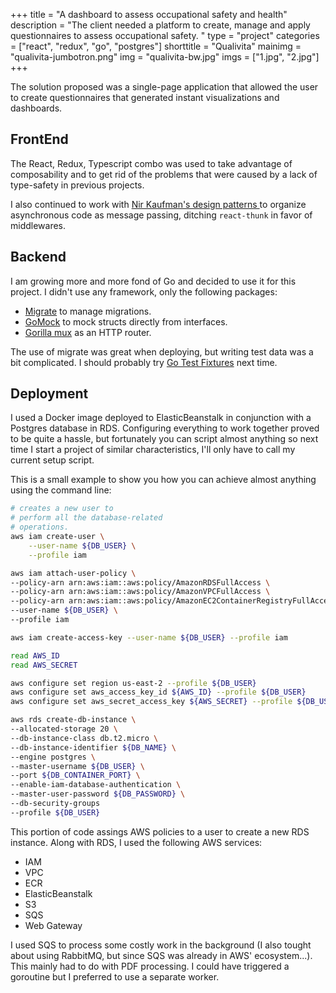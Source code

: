 +++
title = "A dashboard to assess occupational safety and health"
description = "The client needed a platform to create, manage and apply questionnaires to assess occupational safety. "
type = "project"
categories = ["react", "redux", "go", "postgres"]
shorttitle = "Qualivita"
mainimg = "qualivita-jumbotron.png"
img = "qualivita-bw.jpg"
imgs = ["1.jpg", "2.jpg"]
+++

The solution proposed was a single-page application
that allowed the user to create questionnaires that
generated instant visualizations and dashboards.

## FrontEnd

The React, Redux, Typescript combo was used to take
advantage of composability and to get rid of the
problems that were caused by a lack of type-safety
in previous projects.

<!--![A screenshot of the project][screenshot 1]-->

I also continued to work with [Nir Kaufman's design patterns
][nir] to organize asynchronous code as message passing,
ditching `react-thunk` in favor of middlewares.

## Backend

I am growing more and more fond of Go and decided to use it
for this project. I didn't use any framework, only the
following packages:

* [Migrate][migrate] to manage migrations.
* [GoMock][gomock] to mock structs directly from interfaces.
* [Gorilla mux][gomux] as an HTTP router.

The use of migrate was great when deploying,
but writing test data was a bit complicated.
I should probably try [Go Test Fixtures][gofixtures]
next time.

## Deployment

I used a Docker image deployed to ElasticBeanstalk in conjunction
with a Postgres database in RDS. Configuring everything to work
together proved to be quite a hassle, but fortunately you can script
almost anything so next time I start a project of similar
characteristics, I'll only have to call my current setup script.

This is a small example to show you how you can achieve almost
anything using the command line:

```bash
# creates a new user to
# perform all the database-related
# operations.
aws iam create-user \
	--user-name ${DB_USER} \
	--profile iam

aws iam attach-user-policy \
--policy-arn arn:aws:iam::aws:policy/AmazonRDSFullAccess \
--policy-arn arn:aws:iam::aws:policy/AmazonVPCFullAccess \
--policy-arn arn:aws:iam::aws:policy/AmazonEC2ContainerRegistryFullAccess \
--user-name ${DB_USER} \
--profile iam

aws iam create-access-key --user-name ${DB_USER} --profile iam

read AWS_ID
read AWS_SECRET

aws configure set region us-east-2 --profile ${DB_USER}
aws configure set aws_access_key_id ${AWS_ID} --profile ${DB_USER}
aws configure set aws_secret_access_key ${AWS_SECRET} --profile ${DB_USER}

aws rds create-db-instance \
--allocated-storage 20 \
--db-instance-class db.t2.micro \
--db-instance-identifier ${DB_NAME} \
--engine postgres \
--master-username ${DB_USER} \
--port ${DB_CONTAINER_PORT} \
--enable-iam-database-authentication \
--master-user-password ${DB_PASSWORD} \
--db-security-groups
--profile ${DB_USER}
```

This portion of code assings AWS policies
to a user to create a new RDS instance.
Along with RDS, I used the following AWS services:

* IAM
* VPC
* ECR
* ElasticBeanstalk
* S3
* SQS
* Web Gateway

I used SQS to process some costly work
in the background (I also tought about using RabbitMQ, but since SQS
was already in AWS' ecosystem...). This mainly had
to do with PDF processing. I could have triggered a
goroutine but I preferred to use a separate worker.

[migrate]: https://github.com/golang-migrate/migrate/
[gomock]: https://github.com/golang/mock
[screenshot 1]: /qualivita-screenshot-1.jpg
[nir]: https://www.youtube.com/watch?v=JUuic7mEs-s
[gomux]: https://github.com/gorilla/mux
[gofixtures]: https://github.com/go-testfixtures/testfixtures
